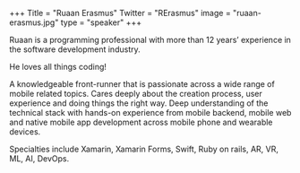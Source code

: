 +++
Title = "Ruaan Erasmus"
Twitter = "RErasmus"
image = "ruaan-erasmus.jpg"
type = "speaker"
+++

Ruaan is a programming professional with more than 12 years’ experience in the software development industry.

He loves all things coding!

A knowledgeable front-runner that is passionate across a wide range of mobile related topics. Cares deeply about the creation process, user experience and doing things the right way. Deep understanding of the technical stack with hands-on experience from mobile backend, mobile web and native mobile app development across mobile phone and wearable devices.

Specialties include Xamarin, Xamarin Forms, Swift, Ruby on rails, AR, VR, ML, AI, DevOps.
